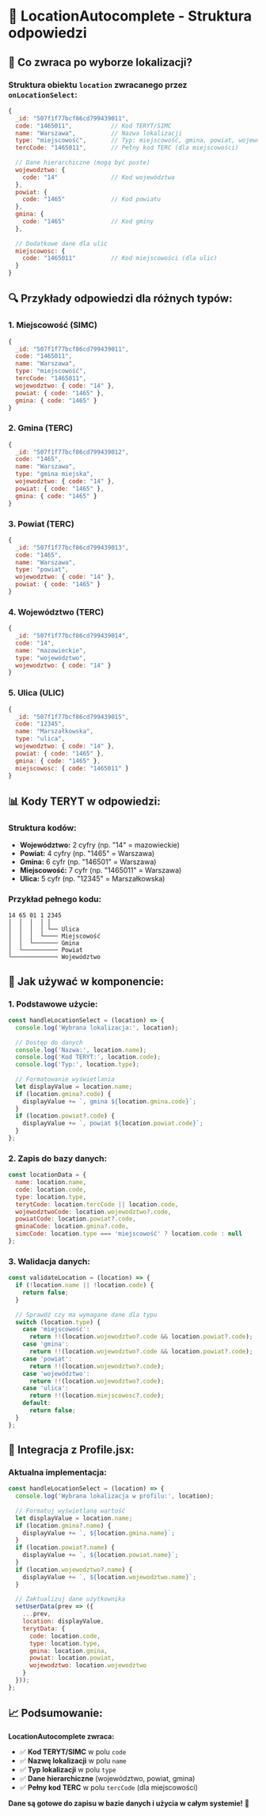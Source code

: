 # 📍 LocationAutocomplete - Struktura odpowiedzi

## 🎯 Co zwraca po wyborze lokalizacji?

### **Struktura obiektu `location` zwracanego przez `onLocationSelect`:**

```javascript
{
  _id: "507f1f77bcf86cd799439011",
  code: "1465011",           // Kod TERYT/SIMC
  name: "Warszawa",          // Nazwa lokalizacji
  type: "miejscowość",       // Typ: miejscowość, gmina, powiat, województwo, ulica
  tercCode: "1465011",       // Pełny kod TERC (dla miejscowości)
  
  // Dane hierarchiczne (mogą być puste)
  wojewodztwo: { 
    code: "14"               // Kod województwa
  },
  powiat: { 
    code: "1465"             // Kod powiatu
  },
  gmina: { 
    code: "1465"             // Kod gminy
  },
  
  // Dodatkowe dane dla ulic
  miejscowosc: { 
    code: "1465011"          // Kod miejscowości (dla ulic)
  }
}
```

## 🔍 Przykłady odpowiedzi dla różnych typów:

### **1. Miejscowość (SIMC)**
```javascript
{
  _id: "507f1f77bcf86cd799439011",
  code: "1465011",
  name: "Warszawa",
  type: "miejscowość",
  tercCode: "1465011",
  wojewodztwo: { code: "14" },
  powiat: { code: "1465" },
  gmina: { code: "1465" }
}
```

### **2. Gmina (TERC)**
```javascript
{
  _id: "507f1f77bcf86cd799439012",
  code: "1465",
  name: "Warszawa",
  type: "gmina miejska",
  wojewodztwo: { code: "14" },
  powiat: { code: "1465" },
  gmina: { code: "1465" }
}
```

### **3. Powiat (TERC)**
```javascript
{
  _id: "507f1f77bcf86cd799439013",
  code: "1465",
  name: "Warszawa",
  type: "powiat",
  wojewodztwo: { code: "14" },
  powiat: { code: "1465" }
}
```

### **4. Województwo (TERC)**
```javascript
{
  _id: "507f1f77bcf86cd799439014",
  code: "14",
  name: "mazowieckie",
  type: "województwo",
  wojewodztwo: { code: "14" }
}
```

### **5. Ulica (ULIC)**
```javascript
{
  _id: "507f1f77bcf86cd799439015",
  code: "12345",
  name: "Marszałkowska",
  type: "ulica",
  wojewodztwo: { code: "14" },
  powiat: { code: "1465" },
  gmina: { code: "1465" },
  miejscowosc: { code: "1465011" }
}
```

## 📊 Kody TERYT w odpowiedzi:

### **Struktura kodów:**
- **Województwo:** 2 cyfry (np. "14" = mazowieckie)
- **Powiat:** 4 cyfry (np. "1465" = Warszawa)
- **Gmina:** 6 cyfr (np. "146501" = Warszawa)
- **Miejscowość:** 7 cyfr (np. "1465011" = Warszawa)
- **Ulica:** 5 cyfr (np. "12345" = Marszałkowska)

### **Przykład pełnego kodu:**
```
14 65 01 1 2345
│  │  │  │ │
│  │  │  │ └── Ulica
│  │  │  └──── Miejscowość
│  │  └─────── Gmina
│  └────────── Powiat
└───────────── Województwo
```

## 🎯 Jak używać w komponencie:

### **1. Podstawowe użycie:**
```javascript
const handleLocationSelect = (location) => {
  console.log('Wybrana lokalizacja:', location);
  
  // Dostęp do danych
  console.log('Nazwa:', location.name);
  console.log('Kod TERYT:', location.code);
  console.log('Typ:', location.type);
  
  // Formatowanie wyświetlania
  let displayValue = location.name;
  if (location.gmina?.code) {
    displayValue += `, gmina ${location.gmina.code}`;
  }
  if (location.powiat?.code) {
    displayValue += `, powiat ${location.powiat.code}`;
  }
};
```

### **2. Zapis do bazy danych:**
```javascript
const locationData = {
  name: location.name,
  code: location.code,
  type: location.type,
  terytCode: location.tercCode || location.code,
  wojewodztwoCode: location.wojewodztwo?.code,
  powiatCode: location.powiat?.code,
  gminaCode: location.gmina?.code,
  simcCode: location.type === 'miejscowość' ? location.code : null
};
```

### **3. Walidacja danych:**
```javascript
const validateLocation = (location) => {
  if (!location.name || !location.code) {
    return false;
  }
  
  // Sprawdź czy ma wymagane dane dla typu
  switch (location.type) {
    case 'miejscowość':
      return !!(location.wojewodztwo?.code && location.powiat?.code);
    case 'gmina':
      return !!(location.wojewodztwo?.code && location.powiat?.code);
    case 'powiat':
      return !!(location.wojewodztwo?.code);
    case 'województwo':
      return !!(location.wojewodztwo?.code);
    case 'ulica':
      return !!(location.miejscowosc?.code);
    default:
      return false;
  }
};
```

## 🔧 Integracja z Profile.jsx:

### **Aktualna implementacja:**
```javascript
const handleLocationSelect = (location) => {
  console.log('Wybrana lokalizacja w profilu:', location);
  
  // Formatuj wyświetlaną wartość
  let displayValue = location.name;
  if (location.gmina?.name) {
    displayValue += `, ${location.gmina.name}`;
  }
  if (location.powiat?.name) {
    displayValue += `, ${location.powiat.name}`;
  }
  if (location.wojewodztwo?.name) {
    displayValue += `, ${location.wojewodztwo.name}`;
  }
  
  // Zaktualizuj dane użytkownika
  setUserData(prev => ({
    ...prev,
    location: displayValue,
    terytData: {
      code: location.code,
      type: location.type,
      gmina: location.gmina,
      powiat: location.powiat,
      wojewodztwo: location.wojewodztwo
    }
  }));
};
```

## 📈 Podsumowanie:

**LocationAutocomplete zwraca:**
- ✅ **Kod TERYT/SIMC** w polu `code`
- ✅ **Nazwę lokalizacji** w polu `name`
- ✅ **Typ lokalizacji** w polu `type`
- ✅ **Dane hierarchiczne** (województwo, powiat, gmina)
- ✅ **Pełny kod TERC** w polu `tercCode` (dla miejscowości)

**Dane są gotowe do zapisu w bazie danych i użycia w całym systemie!** 🎯 